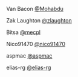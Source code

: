 Van Bacon
[@Mohabdu](https://github.com/Mohabdu)

Zak Laughton
[@zlaughton](https://github.com/zlaughton)

Bitsa
[@mecpl](https://github.com/mecpl)

Nico91470
[@nico91470](https://github.com/nico91470)

aspmac
[@aspmac](https://github.com/aspmac)

elias-rg
[@elias-rg](https://github.com/elias-rg)
